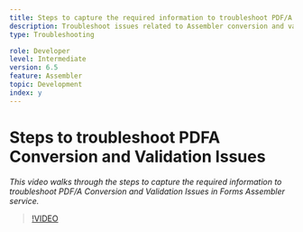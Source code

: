```yaml
---
title: Steps to capture the required information to troubleshoot PDF/A issues 
description: Troubleshoot issues related to Assembler conversion and validation
type: Troubleshooting

role: Developer 
level: Intermediate  
version: 6.5
feature: Assembler 
topic: Development   
index: y
---
```


# Steps to troubleshoot PDFA Conversion and Validation Issues 

*This video walks through the steps to capture the required information to troubleshoot PDF/A Conversion and Validation Issues in Forms Assembler service.*

>[!VIDEO](https://video.tv.adobe.com/v/335518?quality=9&learn=on)
